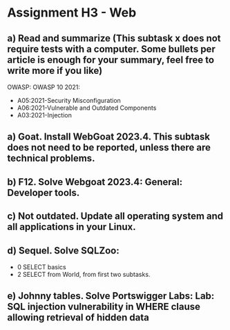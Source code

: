 # Assignment H3 - Web

## a) Read and summarize (This subtask x does not require tests with a computer. Some bullets per article is enough for your summary, feel free to write more if you like)
OWASP: OWASP 10 2021:
- A05:2021-Security Misconfiguration
- A06:2021-Vulnerable and Outdated Components
- A03:2021-Injection

## a) Goat. Install WebGoat 2023.4. This subtask does not need to be reported, unless there are technical problems.
## b) F12. Solve Webgoat 2023.4: General: Developer tools.
## c) Not outdated. Update all operating system and all applications in your Linux.
## d) Sequel. Solve SQLZoo:
  - 0 SELECT basics
  - 2 SELECT from World, from first two subtasks.
## e) Johnny tables. Solve Portswigger Labs: Lab: SQL injection vulnerability in WHERE clause allowing retrieval of hidden data
